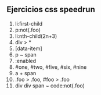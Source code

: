 ## Ejercicios css speedrun
1. li:first-child  
2. p:not(.foo)  
3. li:nth-child(2n+3)  
4. div > *  
5. [data-item]  
6. p ~ span  
7. :enabled  
8. #one, #two, #five, #six, #nine  
9. a + span  
10. .foo > .foo, #foo > .foo  
11. div div span ~ code:not(.foo)  